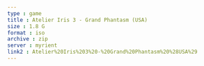 ```yaml
---
type : game
title : Atelier Iris 3 - Grand Phantasm (USA)
size : 1.8 G
format : iso
archive : zip
server : myrient
link2 : Atelier%20Iris%203%20-%20Grand%20Phantasm%20%28USA%29
---
```

